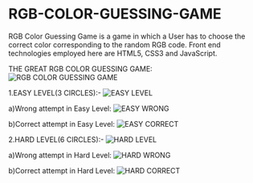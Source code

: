 # RGB-COLOR-GUESSING-GAME
RGB Color Guessing Game is a game in which a  User has to choose the correct color corresponding to the random RGB code. Front end technologies employed here are HTML5, CSS3 and JavaScript.

THE GREAT RGB COLOR GUESSING GAME:
![RGB COLOR GUESSING GAME](https://user-images.githubusercontent.com/80207796/123515574-93add600-d6b5-11eb-9393-bb9ae09eb351.PNG)


1.EASY LEVEL(3 CIRCLES):-
![EASY LEVEL](https://user-images.githubusercontent.com/80207796/123515625-c061ed80-d6b5-11eb-92c3-56971b9a4bab.PNG)

a)Wrong attempt in Easy Level:
![EASY WRONG](https://user-images.githubusercontent.com/80207796/123515639-d7a0db00-d6b5-11eb-8c73-79cce1bc338d.PNG)

b)Correct attempt in Easy Level:
![EASY CORRECT](https://user-images.githubusercontent.com/80207796/123515661-e8e9e780-d6b5-11eb-9e42-bfdda284275b.PNG)


2.HARD LEVEL(6 CIRCLES):-
![HARD LEVEL](https://user-images.githubusercontent.com/80207796/123515676-fa32f400-d6b5-11eb-929c-fca7026c89c9.PNG)

a)Wrong attempt in Hard Level:
![HARD WRONG](https://user-images.githubusercontent.com/80207796/123515692-0a4ad380-d6b6-11eb-9fb5-806315aaab96.PNG)

b)Correct attempt in Hard Level:
![HARD CORRECT](https://user-images.githubusercontent.com/80207796/123515704-1b93e000-d6b6-11eb-87b7-441aa0bdecb1.PNG)


